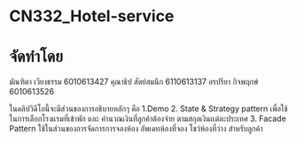 # CN332_Hotel-service
# จัดทำโดย
มัณฑิตา เวียงธรรม 6010613427
คุณาธิป สัตย์สมนึก 6110613137
อรปรียา กิจพฤกษ์ 6010613526 

ในคลิปวิดีโอนี้จะมีส่วนของการอธิบายหลักๆ คือ
1.Demo
2. State & Strategy pattern เพื่อใช้ในการเลือกโรงแรมที่เข้าพัก และ คำนวณเงินที่ลูกค้าต้องจ่าย ตามสกุลเงินเเต่ละประเทศ
3. Facade Pattern ใช้ในส่วนของการจัดการการจองห้อง อัพเดทห้องที่จอง โชว์ห้องที่ว่าง สำหรับลูกค้า

